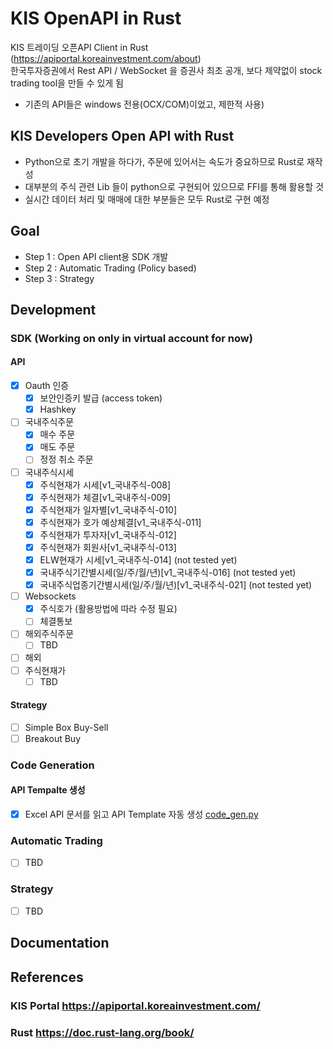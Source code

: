 # KIS OpenAPI in Rust

KIS 트레이딩 오픈API Client in Rust (https://apiportal.koreainvestment.com/about)    
한국투자증권에서 Rest API / WebSocket 을 증권사 최초 공개, 보다 제약없이 stock trading tool을 만들 수 있게 됨  
 * 기존의 API들은 windows 전용(OCX/COM)이었고, 제한적 사용)  

## KIS Developers Open API with Rust
- Python으로 초기 개발을 하다가, 주문에 있어서는 속도가 중요하므로 Rust로 재작성   
- 대부분의 주식 관련 Lib 들이 python으로 구현되어 있으므로 FFI를 통해 활용할 것
- 실시간 데이터 처리 및 매매에 대한 부분들은 모두 Rust로 구현 예정

## Goal
- Step 1 : Open API client용 SDK 개발
- Step 2 : Automatic Trading (Policy based)
- Step 3 : Strategy 

## Development 
### SDK (Working on only in virtual account for now)
#### API
- [x] Oauth 인증
  - [x] 보안인증키 발급 (access token)
  - [x] Hashkey
- [ ] 국내주식주문
  - [x] 매수 주문
  - [x] 매도 주문
  - [ ] 정정 취소 주문
- [ ] 국내주식시세
  - [x] 주식현재가 시세[v1_국내주식-008]
  - [x] 주식현재가 체결[v1_국내주식-009]
  - [x] 주식현재가 일자별[v1_국내주식-010]
  - [x] 주식현재가 호가 예상체결[v1_국내주식-011]
  - [x] 주식현재가 투자자[v1_국내주식-012]
  - [x] 주식현재가 회원사[v1_국내주식-013]
  - [x] ELW현재가 시세[v1_국내주식-014] (not tested yet)
  - [x] 국내주식기간별시세(일/주/월/년)[v1_국내주식-016] (not tested yet)
  - [x] 국내주식업종기간별시세(일/주/월/년)[v1_국내주식-021] (not tested yet)
- [ ] Websockets
  - [x] 주식호가 (활용방법에 따라 수정 필요)
  - [ ] 체결통보
- [ ] 해외주식주문 
  - [ ] TBD
- [ ] 해외
- [ ] 주식현재가
  - [ ] TBD
#### Strategy
- [ ] Simple Box Buy-Sell
- [ ] Breakout Buy
### Code Generation
#### API Tempalte 생성
  - [x] Excel API 문서를 읽고 API Template 자동 생성 [code_gen.py](./code_gen.py)

### Automatic Trading
- [ ] TBD
### Strategy
- [ ] TBD

## Documentation

## References
### KIS Portal https://apiportal.koreainvestment.com/
### Rust https://doc.rust-lang.org/book/
